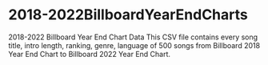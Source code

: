 # 2018-2022BillboardYearEndCharts
2018-2022 Billboard Year End Chart Data
This CSV file contains every song title, intro length, ranking, genre, language of 500 songs from Billboard 2018 Year End Chart to Billboard 2022 Year End Chart.

